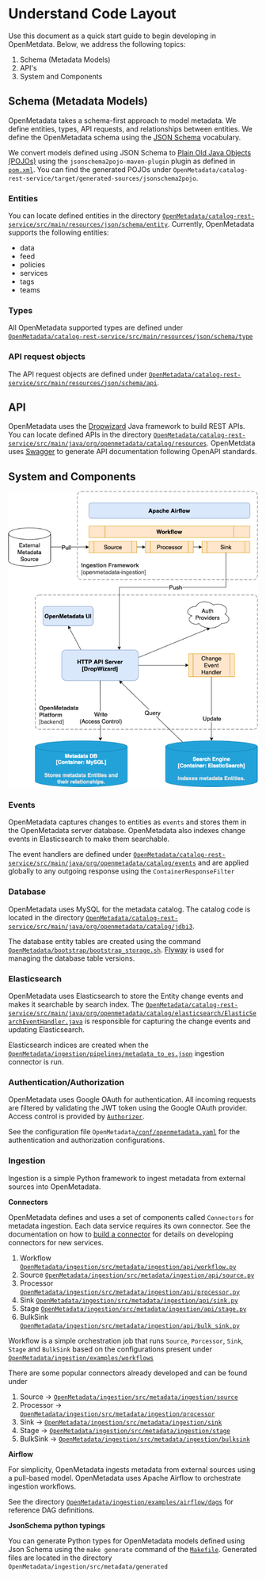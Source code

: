 # Understand Code Layout

Use this document as a quick start guide to begin developing in OpenMetdata. Below, we address the following topics:

1. Schema (Metadata Models)
2. API's
3. System and Components

## Schema (Metadata Models)

OpenMetadata takes a schema-first approach to model metadata. We define entities, types, API requests, and relationships between entities. We define the OpenMetadata schema using the [JSON Schema](https://json-schema.org) vocabulary.

We convert models defined using JSON Schema to [Plain Old Java Objects (POJOs)](https://www.jsonschema2pojo.org) using the `jsonschema2pojo-maven-plugin` plugin as defined in [`pom.xml`](https://github.com/open-metadata/OpenMetadata/blob/16d8ba548d968c09e6634eefbd32c87c66996b90/catalog-rest-service/pom.xml#L395). You can find the generated POJOs under `OpenMetadata/catalog-rest-service/target/generated-sources/jsonschema2pojo`.

### Entities

You can locate defined entities in the directory [`OpenMetadata/catalog-rest-service/src/main/resources/json/schema/entity`](https://github.com/open-metadata/OpenMetadata/tree/main/catalog-rest-service/src/main/resources/json/schema/entity). Currently, OpenMetadata supports the following entities:

* data
* feed
* policies
* services
* tags
* teams

### Types

All OpenMetadata supported types are defined under [`OpenMetadata/catalog-rest-service/src/main/resources/json/schema/type`](https://github.com/open-metadata/OpenMetadata/tree/main/catalog-rest-service/src/main/resources/json/schema/type)

### API request objects

The API request objects are defined under [`OpenMetadata/catalog-rest-service/src/main/resources/json/schema/api`](https://github.com/open-metadata/OpenMetadata/tree/main/catalog-rest-service/src/main/resources/json/schema/api).

## API

OpenMetadata uses the [Dropwizard](https://www.dropwizard.io) Java framework to build REST APIs. You can locate defined APIs in the directory [`OpenMetadata/catalog-rest-service/src/main/java/org/openmetadata/catalog/resources`](https://github.com/open-metadata/OpenMetadata/tree/main/catalog-rest-service/src/main/java/org/openmetadata/catalog/resources). OpenMetdata uses [Swagger](https://swagger.io) to generate API documentation following OpenAPI standards.

## System and Components

![Overview of the OpenMetadata components and high-level interactions.](<../../../.gitbook/assets/quickstart-guide.drawio (2) (1) (1) (3) (2) (4).png>)

### Events

OpenMetadata captures changes to entities as `events` and stores them in the OpenMetadata server database. OpenMetadata also indexes change events in Elasticsearch to make them searchable.

The event handlers are defined under [`OpenMetadata/catalog-rest-service/src/main/java/org/openmetadata/catalog/events`](https://github.com/open-metadata/OpenMetadata/tree/main/catalog-rest-service/src/main/java/org/openmetadata/catalog/events) and are applied globally to any outgoing response using the `ContainerResponseFilter`

### Database

OpenMetadata uses MySQL for the metadata catalog. The catalog code is located in the directory [`OpenMetadata/catalog-rest-service/src/main/java/org/openmetadata/catalog/jdbi3`](https://github.com/open-metadata/OpenMetadata/tree/main/catalog-rest-service/src/main/java/org/openmetadata/catalog/jdbi3).

The database entity tables are created using the command [`OpenMetadata/bootstrap/bootstrap_storage.sh`](https://github.com/open-metadata/OpenMetadata/blob/main/bootstrap/bootstrap\_storage.sh). [Flyway](https://flywaydb.org) is used for managing the database table versions.

### Elasticsearch

OpenMetadata uses Elasticsearch to store the Entity change events and makes it searchable by search index. The [`OpenMetadata/catalog-rest-service/src/main/java/org/openmetadata/catalog/elasticsearch/ElasticSearchEventHandler.java`](https://github.com/open-metadata/OpenMetadata/blob/main/catalog-rest-service/src/main/java/org/openmetadata/catalog/elasticsearch/ElasticSearchEventHandler.java) is responsible for capturing the change events and updating Elasticsearch.

Elasticsearch indices are created when the [`OpenMetadata/ingestion/pipelines/metadata_to_es.json`](https://github.com/open-metadata/OpenMetadata/blob/main/ingestion/pipelines/metadata\_to\_es.json) ingestion connector is run.

### Authentication/Authorization

OpenMetadata uses Google OAuth for authentication. All incoming requests are filtered by validating the JWT token using the Google OAuth provider. Access control is provided by [`Authorizer`](https://github.com/open-metadata/OpenMetadata/blob/main/catalog-rest-service/src/main/java/org/openmetadata/catalog/security/Authorizer.java).

See the configuration file `OpenMetadata`[`/conf/openmetadata.yaml`](https://github.com/open-metadata/OpenMetadata/blob/main/conf/openmetadata.yaml) for the authentication and authorization configurations.

### Ingestion

Ingestion is a simple Python framework to ingest metadata from external sources into OpenMetadata.

**Connectors**

OpenMetadata defines and uses a set of components called `Connectors` for metadata ingestion. Each data service requires its own connector. See the documentation on how to [build a connector](https://docs.open-metadata.org/open-source-community/developer/build-a-connector#workflow) for details on developing connectors for new services.

1. Workflow [`OpenMetadata/ingestion/src/metadata/ingestion/api/workflow.py`](https://github.com/open-metadata/OpenMetadata/blob/main/ingestion/src/metadata/ingestion/api/workflow.py)
2. Source [`OpenMetadata/ingestion/src/metadata/ingestion/api/source.py`](https://github.com/open-metadata/OpenMetadata/blob/main/ingestion/src/metadata/ingestion/api/source.py)
3. Processor [`OpenMetadata/ingestion/src/metadata/ingestion/api/processor.py`](https://github.com/open-metadata/OpenMetadata/blob/main/ingestion/src/metadata/ingestion/api/processor.py)
4. Sink [`OpenMetadata/ingestion/src/metadata/ingestion/api/sink.py`](https://github.com/open-metadata/OpenMetadata/blob/main/ingestion/src/metadata/ingestion/api/sink.py)
5. Stage [`OpenMetadata/ingestion/src/metadata/ingestion/api/stage.py`](https://github.com/open-metadata/OpenMetadata/blob/main/ingestion/src/metadata/ingestion/api/stage.py)
6. BulkSink [`OpenMetadata/ingestion/src/metadata/ingestion/api/bulk_sink.py`](https://github.com/open-metadata/OpenMetadata/blob/main/ingestion/src/metadata/ingestion/api/bulk\_sink.py)

Workflow is a simple orchestration job that runs `Source`, `Porcessor`, `Sink`, `Stage` and `BulkSink` based on the configurations present under [`OpenMetadata/ingestion/examples/workflows`](https://github.com/open-metadata/OpenMetadata/tree/main/ingestion/examples/workflows)

There are some popular connectors already developed and can be found under

1. Source → [`OpenMetadata/ingestion/src/metadata/ingestion/source`](https://github.com/open-metadata/OpenMetadata/tree/main/ingestion/src/metadata/ingestion/source)
2. Processor → [`OpenMetadata/ingestion/src/metadata/ingestion/processor`](https://github.com/open-metadata/OpenMetadata/tree/main/ingestion/src/metadata/ingestion/processor)
3. Sink → [`OpenMetadata/ingestion/src/metadata/ingestion/sink`](https://github.com/open-metadata/OpenMetadata/tree/main/ingestion/src/metadata/ingestion/sink)
4. Stage → [`OpenMetadata/ingestion/src/metadata/ingestion/stage`](https://github.com/open-metadata/OpenMetadata/tree/main/ingestion/src/metadata/ingestion/stage)
5. BulkSink → [`OpenMetadata/ingestion/src/metadata/ingestion/bulksink`](https://github.com/open-metadata/OpenMetadata/tree/main/ingestion/src/metadata/ingestion/bulksink)

**Airflow**

For simplicity, OpenMetadata ingests metadata from external sources using a pull-based model. OpenMetadata uses Apache Airflow to orchestrate ingestion workflows.

See the directory [`OpenMetadata/ingestion/examples/airflow/dags`](https://github.com/open-metadata/OpenMetadata/tree/main/ingestion/examples/airflow/dags) for reference DAG definitions.

**JsonSchema python typings**

You can generate Python types for OpenMetadata models defined using Json Schema using the `make generate` command of the [`Makefile`](https://github.com/open-metadata/OpenMetadata/blob/main/Makefile/README.md). Generated files are located in the directory `OpenMetadata/ingestion/src/metadata/generated`
